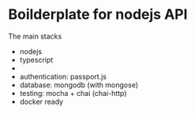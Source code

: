 # Boilderplate for nodejs API

The main stacks

- nodejs
- typescript
- 
- authentication: passport.js
- database: mongodb (with mongose)
- testing: mocha + chai (chai-http)
- docker ready